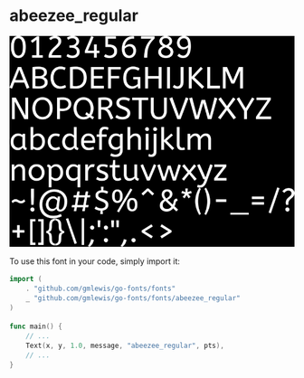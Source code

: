 # abeezee_regular

![abeezee_regular](abeezee_regular.png)

To use this font in your code, simply import it:

```go
import (
	. "github.com/gmlewis/go-fonts/fonts"
	_ "github.com/gmlewis/go-fonts/fonts/abeezee_regular"
)

func main() {
	// ...
	Text(x, y, 1.0, message, "abeezee_regular", pts),
	// ...
}
```
